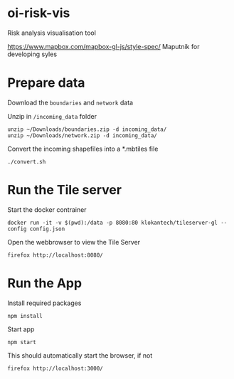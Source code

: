 # oi-risk-vis
Risk analysis visualisation tool

https://www.mapbox.com/mapbox-gl-js/style-spec/
Maputnik for developing syles

# Prepare data
Download the ``boundaries`` and ``network`` data

Unzip in ``/incoming_data`` folder

    unzip ~/Downloads/boundaries.zip -d incoming_data/
    unzip ~/Downloads/network.zip -d incoming_data/

Convert the incoming shapefiles into a *.mbtiles file

    ./convert.sh

# Run the Tile server

Start the docker contrainer

    docker run -it -v $(pwd):/data -p 8080:80 klokantech/tileserver-gl --config config.json

Open the webbrowser to view the Tile Server

    firefox http://localhost:8080/

# Run the App

Install required packages

    npm install

Start app

    npm start

This should automatically start the browser, if not

    firefox http://localhost:3000/